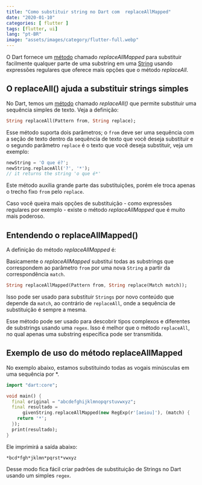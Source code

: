 ```yaml
---
title: "Como substituir string no Dart com  replaceAllMapped"
date: "2020-01-10"
categories: [ flutter ]
tags: [flutter, ui]
lang: "pt-BR"
image: "assets/images/category/flutter-full.webp"
---
```


O Dart fornece um [método](https://api.dart.dev/stable/2.7.0/dart-core/String/replaceAllMapped.html) chamado _replaceAllMapped_ para substituir facilmente qualquer parte de uma substring em uma [String](https://www.luizeof.com.br/os-tipos-de-dados-do-dart-e-flutter/) usando expressões regulares que oferece mais opções que o método _replaceAll_.

## O replaceAll() ajuda a substituir strings simples

No Dart, temos um [método](https://api.dart.dev/stable/2.7.0/dart-core/String/replaceAll.html) chamado _replaceAll()_ que permite substituir uma sequência simples de texto. Veja a definição:

```dart
String replaceAll(Pattern from, String replace);
```

Esse método suporta dois parâmetros; o `from` deve ser uma sequência com a seção de texto dentro da sequência de texto que você deseja substituir e o segundo parâmetro `replace` é o texto que você deseja substituir, veja um exemplo:

```dart
newString = 'O que é?';
newString.replaceAll('?', '*');
// it returns the string 'o que é*'
```

Este método auxilia grande parte das substituições, porém ele troca apenas o trecho fixo `from` pelo `replace`.

Caso você queira mais opções de substituição - como expressões regulares por exemplo - existe o método _replaceAllMapped_ que é muito mais poderoso.

## Entendendo o replaceAllMapped()

A definição do método _replaceAllMapped_ é:

Basicamente o _replaceAllMapped_ substitui todas as substrings que correspondem ao parâmetro `from` por uma nova `String` a partir da correspondência `match`.

```dart
String replaceAllMapped(Pattern from, String replace(Match match));
```

Isso pode ser usado para substituir `Strings` por novo conteúdo que depende da `match`, ao contrário de `replaceAll`, onde a sequência de substituição é sempre a mesma.

Esse método pode ser usado para descobrir tipos complexos e diferentes de substrings usando uma `regex`. Isso é melhor que o método `replaceAll`, no qual apenas uma substring específica pode ser transmitida.

## Exemplo de uso do método replaceAllMapped

No exemplo abaixo, estamos substituindo todas as vogais minúsculas em uma sequência por \*.

```dart
import "dart:core";

void main() {
  final original = "abcdefghijklmnopqrstuvwxyz";
  final resultado =
      givenString.replaceAllMapped(new RegExp(r'[aeiou]'), (match) {
    return '*';
  });
  print(resultado);
}
```

Ele imprimirá a saída abaixo:

```text
*bcd*fgh*jklmn*pqrst*vwxyz
```

Desse modo fica fácil criar padrões de substituição de Strings no Dart usando um simples `regex`.
